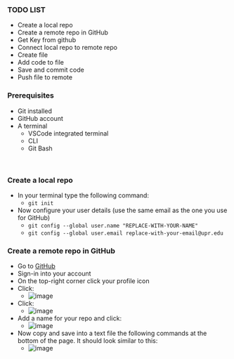 <h3>TODO LIST</h3>

- Create a local repo
- Create a remote repo in GitHub
- Get Key from github
- Connect local repo to remote repo
- Create file
- Add code to file
- Save and commit code
- Push file to remote

<h3>Prerequisites</h3>

- Git installed
- GitHub account
- A terminal
  - VSCode integrated terminal
  - CLI
  - Git Bash 

<br>

<h3>Create a local repo</h3>

- In your terminal type the following command:
  - `git init`
- Now configure your user details (use the same email as the one you use for GitHub)
  - `git config --global user.name "REPLACE-WITH-YOUR-NAME"`
  - `git config --global user.email replace-with-your-email@upr.edu`
 
<h3>Create a remote repo in GitHub</h3>

- Go to [GitHub](https://github.com)
- Sign-in into your account
- On the top-right corner click your profile icon
- Click:
  - ![image](https://github.com/messiel12pr/CSSA-UPRA/assets/95717805/afb62431-8f7c-4e93-ba70-fa75afb5dc0b)
- Click:
  - ![image](https://github.com/messiel12pr/CSSA-UPRA/assets/95717805/753f825f-542a-41b9-954f-2e90ea3327ba)
- Add a name for your repo and click:
  - ![image](https://github.com/messiel12pr/CSSA-UPRA/assets/95717805/982bd1f7-6144-4b2c-99b5-21d4634db94a)
- Now copy and save into a text file the following commands at the bottom of the page. It should look similar to this:
  - ![image](https://github.com/messiel12pr/CSSA-UPRA/assets/95717805/a2054bdf-1fef-4cb9-9cb1-c7ef3327a82a)
 

